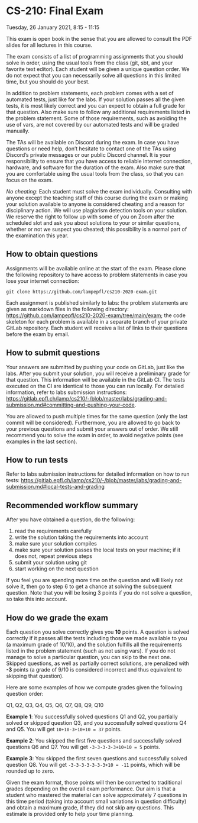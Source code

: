 # CS-210: Final Exam

Tuesday, 26 January 2021, 8:15 - 11:15

This exam is open book in the sense that you are allowed to consult the PDF slides for all lectures in this course.

The exam consists of a list of programming assignments that you should solve in order, using the usual tools from the class (git, sbt, and your favorite text editor). Each student will be given a unique question order. We do not expect that you can necessarily solve all questions in this limited time, but you should do your best.

In addition to problem statements, each problem comes with a set of automated tests, just like for the labs. If your solution passes all the given tests, it is most likely correct and you can expect to obtain a full grade for that question. Also make sure to follow any additional requirements listed in the problem statement. Some of those requirements, such as avoiding the use of vars, are not covered by our automated tests and will be graded manually.

The TAs will be available on Discord during the exam. In case you have questions or need help, don’t hesitate to contact one of the TAs using Discord’s private messages or our public Discord channel. It is your responsibility to ensure that you have access to reliable internet connection, hardware, and software for the duration of the exam. Also make sure that you are comfortable using the usual tools from the class, so that you can focus on the exam.

*No cheating*: Each student must solve the exam individually. Consulting with anyone except the teaching staff of this course during the exam or making your solution available to anyone is considered cheating and a reason for disciplinary action. We will use plagiarism detection tools on your solution. We reserve the right to follow up with some of you on Zoom after the scheduled slot and ask you about solutions to your or similar questions, whether or not we suspect you cheated; this possibility is a normal part of the examination this year.

## How to obtain questions

Assignments will be available online at the start of the exam. Please clone the following repository to have access to problem statements in case you lose your internet connection:

```
git clone https://github.com/lampepfl/cs210-2020-exam.git
```

Each assignment is published similarly to labs: the problem statements are given as markdown files in the following directory: https://github.com/lampepfl/cs210-2020-exam/tree/main/exam; the code skeleton for each problem is available in a separate branch of your private GitLab repository. Each student will receive a list of links to their questions before the exam by email.

## How to submit questions

Your answers are submitted by pushing your code on GitLab, just like the labs. After you submit your solution, you will receive a preliminary grade for that question. This information will be available in the GitLab CI. The tests executed on the CI are identical to those you can run locally. For detailed information, refer to labs submission instructions: https://gitlab.epfl.ch/lamp/cs210/-/blob/master/labs/grading-and-submission.md#committing-and-pushing-your-code.

You are allowed to push multiple times for the same question (only the last commit will be considered). Furthermore, you are allowed to go back to your previous questions and submit your answers out of order. We still recommend you to solve the exam in order, to avoid negative points (see examples in the last section).

## How to run tests

Refer to labs submission instructions for detailed information on how to run tests: https://gitlab.epfl.ch/lamp/cs210/-/blob/master/labs/grading-and-submission.md#local-tests-and-grading

## Recommended workflow summary

After you have obtained a question, do the following:

1. read the requirements carefully
2. write the solution taking the requirements into account
3. make sure your solution compiles
4. make sure your solution passes the local tests on your machine; if it does not, repeat previous steps
5. submit your solution using git
6. start working on the next question

If you feel you are spending more time on the question and will likely not solve it, then go to step 6 to get a chance at solving the subsequent question. Note that you will be losing 3 points if you do not solve a question, so take this into account.

## How do we grade the exam

Each question you solve correctly gives you **10** points. A question is solved correctly if it passes all the tests including those we made available to you (a maximum grade of 10/10), and the solution fulfills all the requirements listed in the problem statement (such as not using vars). If you do not manage to solve a particular question, you can skip to the next one. Skipped questions, as well as partially correct solutions, are penalized with **-3** points (a grade of 9/10 is considered incorrect and thus equivalent to skipping that question).

Here are some examples of how we compute grades given the following question order:

Q1, Q2, Q3, Q4, Q5, Q6, Q7, Q8, Q9, Q10

**Example 1**:
You successfully solved questions Q1 and Q2, you partially solved or skipped question Q3, and you successfully solved questions Q4 and Q5. You will get `10+10-3+10+10 = 37` points.

**Example 2**:
You skipped the first five questions and successfully solved questions Q6 and Q7. You will get `-3-3-3-3-3+10+10 = 5` points.

**Example 3**:
You skipped the first seven questions and successfully solved question Q8. You will get `-3-3-3-3-3-3-3+10 = -11` points, which will be rounded up to zero.

Given the exam format, those points will then be converted to traditional grades depending on the overall exam performance. Our aim is that a student who mastered the material can solve approximately 7 questions in this time period (taking into account small variations in question difficulty) and obtain a maximum grade, if they did not skip any questions. This estimate is provided only to help your time planning.
